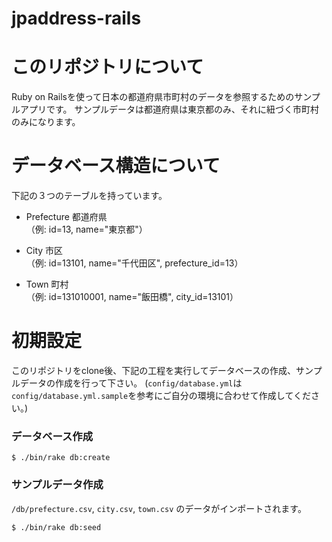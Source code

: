 # jpaddress-rails

# このリポジトリについて
Ruby on Railsを使って日本の都道府県市町村のデータを参照するためのサンプルアプリです。
サンプルデータは都道府県は東京都のみ、それに紐づく市町村のみになります。

# データベース構造について
下記の３つのテーブルを持っています。
- Prefecture 都道府県
<br>（例: id=13, name="東京都"）

- City 市区
<br>（例: id=13101, name="千代田区", prefecture_id=13）

- Town 町村
<br>（例: id=131010001, name="飯田橋", city_id=13101）

# 初期設定
このリポジトリをclone後、下記の工程を実行してデータベースの作成、サンプルデータの作成を行って下さい。
(`config/database.yml`は `config/database.yml.sample`を参考にご自分の環境に合わせて作成してください。)

### データベース作成
```
$ ./bin/rake db:create
```

### サンプルデータ作成
`/db/prefecture.csv`, `city.csv`, `town.csv` のデータがインポートされます。
```
$ ./bin/rake db:seed
```

